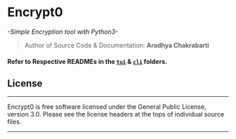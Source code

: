 # Encrypt0

*-Simple Encryption tool with Python3-*

>Author of Source Code & Documentation: **Aradhya Chakrabarti**

#### Refer to Respective READMEs in the [`tui`](https://github.com/TimeATronics/Encrypt0/blob/main/tui/README_TUI.md#encrypt0) & [`cli`](https://github.com/TimeATronics/Encrypt0/blob/main/cli/README_CLI.md#encrypt0-cli) folders.

## License

---
Encrypt0 is free software licensed under the General Public License, version 3.0.
Please see the license headers at the tops of individual source files.

___
